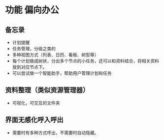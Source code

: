 # 功能  偏向办公

## 备忘录
- 计划提醒
- 任务管理，分级之类的
- 多种视图方式（列表、日历、看板、树型等）
- 每个计划做成树状，分出多个节点的小任务，还可以和资料结合，将相关资料放到对应节点下。
- 可以尝试做一个智能助手，帮助用户管理计划和任务

## 资料整理（类似资源管理器）
- 可视化，可交互的文件夹


## 界面无感化呼入呼出
- 需要时有多种方式呼出，不需要时自动隐藏。

















